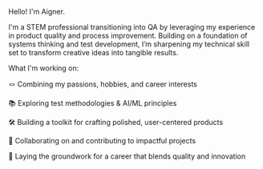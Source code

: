 Hello! I'm Aigner.

I'm a STEM professional transitioning into QA by leveraging my experience in product quality and process improvement. Building on a foundation of systems thinking and test development, I’m sharpening my technical skill set to transform creative ideas into tangible results. 

What I'm working on:

🪢 Combining my passions, hobbies, and career interests

📚 Exploring test methodologies & AI/ML principles

🛠️ Building a toolkit for crafting polished, user-centered products

🤝 Collaborating on and contributing to impactful projects

🚀 Laying the groundwork for a career that blends quality and innovation
